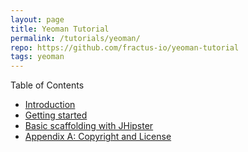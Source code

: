 ```yaml
---
layout: page
title: Yeoman Tutorial
permalink: /tutorials/yeoman/
repo: https://github.com/fractus-io/yeoman-tutorial
tags: yeoman
---
```


Table of Contents

* [Introduction](/tutorials/yeoman/introduction)
* [Getting started](/tutorials/yeoman/getting-started)
* [Basic scaffolding with JHipster](/tutorials/yeoman/basic-scaffolding)
* [Appendix A: Copyright and License](/tutorials/yeoman/license/)


